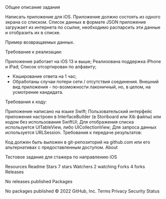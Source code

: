 Общее описание задания

Написать приложение для iOS. Приложение должно состоять из одного экрана со списком. Список данных в формате JSON приложение загружает из интернета по ссылке, необходимо распарсить эти данные и отобразить их в списке.

Пример возвращаемых данных.

Требование к реализации:

Приложение работает на iOS 13 и выше;
Реализована поддержка iPhone и iPad;
Список отсортирован по алфавиту;
* Кэширование ответа на 1 час;
* Обработаны случаи потери сети / отсутствия соединения.
Внешний вид приложения - по-возможности лаконичный, но, в целом, на усмотрение кандидата.

Требования к коду:

Приложение написано на языке Swift;
Пользовательский интерфейс приложения настроен в InterfaceBuilder (в Storiboard или Xib файлы) или кодом без использования SwiftUI;
Для отображения списка используется UITableView, либо UICollectionView;
Для запроса данных используется URLSession.
Требования к передаче результатов:

Код должен быть выложен в git-репозиторий на github.com или его альтернативах с предоставленным доступом.
About

Тестовое задание для стажера по направлению iOS

Resources
 Readme
Stars
 7 stars
Watchers
 2 watching
Forks
 4 forks
Releases

No releases published
Packages

No packages published 
© 2022 GitHub, Inc.
Terms
Privacy
Security
Status
